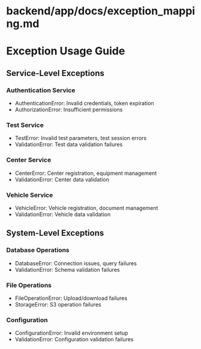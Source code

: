 # backend/app/docs/exception_mapping.md

# Exception Usage Guide

## Service-Level Exceptions

### Authentication Service
- AuthenticationError: Invalid credentials, token expiration
- AuthorizationError: Insufficient permissions

### Test Service
- TestError: Invalid test parameters, test session errors
- ValidationError: Test data validation failures

### Center Service
- CenterError: Center registration, equipment management
- ValidationError: Center data validation

### Vehicle Service
- VehicleError: Vehicle registration, document management
- ValidationError: Vehicle data validation

## System-Level Exceptions

### Database Operations
- DatabaseError: Connection issues, query failures
- ValidationError: Schema validation failures

### File Operations
- FileOperationError: Upload/download failures
- StorageError: S3 operation failures

### Configuration
- ConfigurationError: Invalid environment setup
- ValidationError: Configuration validation failures